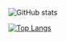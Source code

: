 ![GitHub stats](https://github-readme-stats.vercel.app/api?username=nvb-uy&hide=stars,contr,issues&count_private=true&show_icons=true&theme=cobalt&include_all_commits=true&custom_title=Welcome%20to%20my%20profile%20👋🔭)

[![Top Langs](https://github-readme-stats.vercel.app/api/top-langs/?username=nvb-uy&count_private=true&theme=cobalt)](https://github.com/anuraghazra/github-readme-stats)

<!--
**nvb-uy/nvb-uy** is a ✨ _special_ ✨ repository because its `README.md` (this file) appears on your GitHub profile.

Here are some ideas to get you started:



- 🔭 I’m currently working on Minecraft Mods & AI
- 🌱 I’m currently learning ...
- 👯 I’m looking to collaborate on ...
- 🤔 I’m looking for help with ...
- 💬 Ask me about ...
- 📫 How to reach me: ...
- 😄 Pronouns: ...
- ⚡ Fun fact: ...
-->
